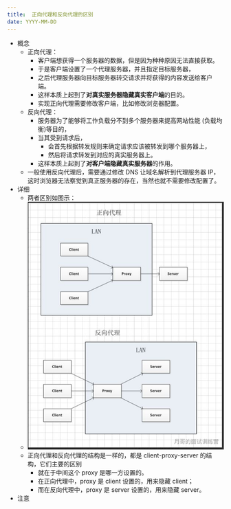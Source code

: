 ```yaml
---
title:  正向代理和反向代理的区别
date: YYYY-MM-DD
---
```

- 概念
  - 正向代理：
    - 客户端想获得一个服务器的数据，但是因为种种原因无法直接获取。
    - 于是客户端设置了一个代理服务器，并且指定目标服务器，
    - 之后代理服务器向目标服务器转交请求并将获得的内容发送给客户端。
    - 这样本质上起到了**对真实服务器隐藏真实客户端**的目的。
    - 实现正向代理需要修改客户端，比如修改浏览器配置。
  - 反向代理：
    - 服务器为了能够将工作负载分不到多个服务器来提高网站性能 (负载均衡)等目的，
    - 当其受到请求后，
      - 会首先根据转发规则来确定请求应该被转发到哪个服务器上，
      - 然后将请求转发到对应的真实服务器上。
    - 这样本质上起到了**对客户端隐藏真实服务器**的作用。
  - 一般使用反向代理后，需要通过修改 DNS 让域名解析到代理服务器 IP，这时浏览器无法察觉到真正服务器的存在，当然也就不需要修改配置了。
- 详细
  - 两者区别如图示：
  - ![](../../../../.vuepress/public/img/docs/front-end/computer-network/浏览器原理/代理.png)
  - 正向代理和反向代理的结构是一样的，都是 client-proxy-server 的结构，它们主要的区别
    - 就在于中间这个 proxy 是哪一方设置的。
    - 在正向代理中，proxy 是 client 设置的，用来隐藏 client；
    - 而在反向代理中，proxy 是 server 设置的，用来隐藏 server。
- 注意